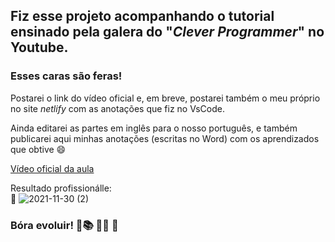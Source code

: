 ## Fiz esse projeto acompanhando o tutorial ensinado pela galera do "***Clever Programmer***" no Youtube.  
### Esses caras são feras!  

Postarei o link do vídeo oficial e, em breve, postarei também o meu próprio no site *netlify* com as anotações que fiz no VsCode.  

Ainda editarei as partes em inglês para o nosso português, e também publicarei aqui minhas anotações (escritas no Word) com os aprendizados que obtive  :smile:


[Vídeo oficial da aula](https://www.youtube.com/watch?v=C6jSg4VPNZE&t=7050s&ab_channel=CleverProgrammer)  

Resultado profissionálle:  
🕺
![2021-11-30 (2)](https://user-images.githubusercontent.com/81592753/144122151-f39f3709-0d87-4129-a839-7cc2ee0c3e6c.png)  

### Bóra evoluir! 🚀:books: 	:man_technologist:  :raised_hands:  
